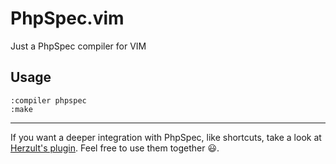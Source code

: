 PhpSpec.vim
===========

Just a PhpSpec compiler for VIM

Usage
-----

```vim
:compiler phpspec
:make
```

---

If you want a deeper integration with PhpSpec, like shortcuts, take a look at [Herzult's plugin](https://github.com/Herzult/phpspec-vim). Feel free to use them together :smiley:.

